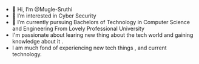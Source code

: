 - 👋 Hi, I’m @Mugle-Sruthi
- 👀 I’m interested in  Cyber Security 
- 🌱 I’m currently  pursuing Bachelors of Technology in Computer Science and Engineering From Lovely Professional University
-   I'm passionate about learing new thing about the tech world and gaining knowledge about it . 
-   I am much fond of experiencing new tech things , and current technology.

<!---
Mugle-Sruthi/Mugle-Sruthi is a ✨ special ✨ repository because its `README.md` (this file) appears on your GitHub profile.
You can click the Preview link to take a look at your changes.
--->
